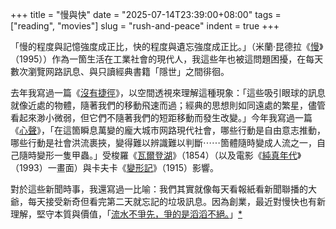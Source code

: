 +++
title = "慢與快"
date = "2025-07-14T23:39:00+08:00"
tags = ["reading", "movies"]
slug = "rush-and-peace"
indent = true
+++

「慢的程度與記憶強度成正比，快的程度與遺忘強度成正比。」（米蘭·昆德拉《[慢](https://reuixiy.notion.site/230c9131ed4f80cdbf0fc6ee3576934e)》（1995））作為一箇生活在工業社會的現代人，我這些年也被這問題困擾，在每天數次瀏覽网路訊息、與只讀經典書籍「隱世」之間徘徊。

去年我寫過一篇《[沒有捷徑](/life/theres-no-shortcut/)》，以空間透視來理解這種現象：「這些吸引眼球的訊息就像近處的物體，隨著我們的移動飛速而過；經典的思想則如同遠處的繁星，儘管看起來渺小微弱，但它們不隨著我們的短距移動而發生改變。」今年我寫過一篇《[心聲](/life/inner-voice/)》，「在這箇瞬息萬變的龐大城市网路現代社會，哪些行動是自由意志推動，哪些行動是社會洪流裹挾，變得難以辨識難以判斷⋯⋯箇體隨時變成人流之一，自己隨時變形一隻甲蟲。」受梭羅《[瓦爾登湖](https://reuixiy.notion.site/f6914d73fe154952b146674af77ae08b)》（1854）（以及電影《[純真年代](https://reuixiy.notion.site/2165b68e53c44f29abca0abd3744b47a)》（1993）一畫面）與卡夫卡《[變形記](https://reuixiy.notion.site/93224bd052354a9fbd50abd8bbfbad00)》（1915）影響。

對於這些新聞時事，我還寫過一比喻：我們其實就像每天看報紙看新聞聯播的大爺，每天接受新奇但看完第二天就忘記的垃圾訊息。因為創業，最近對慢快也有新理解，堅守本質與價值，「[流水不爭先，爭的是滔滔不絕。](https://reuixiy.notion.site/21cc9131ed4f80da8f56d89abbd73505#21cc9131ed4f80748c38ccc3c9cbb9ac)」[*](https://reuixiy.notion.site/230c9131ed4f808ab752e3c0491e67ee)
